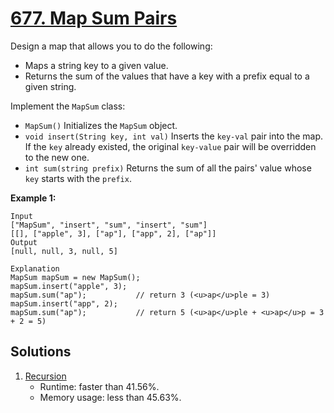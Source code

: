 # [677. Map Sum Pairs](https://leetcode.com/problems/map-sum-pairs/)

Design a map that allows you to do the following:

- Maps a string key to a given value.
- Returns the sum of the values that have a key with a prefix equal to a given string.

Implement the `MapSum` class:

- `MapSum()` Initializes the `MapSum` object.
- `void insert(String key, int val)` Inserts the `key-val` pair into the map. If the `key` already existed, the original `key-value` pair will be overridden to the new one.
- `int sum(string prefix)` Returns the sum of all the pairs' value whose `key` starts with the `prefix`.

**Example 1:**

```
Input
["MapSum", "insert", "sum", "insert", "sum"]
[[], ["apple", 3], ["ap"], ["app", 2], ["ap"]]
Output
[null, null, 3, null, 5]

Explanation
MapSum mapSum = new MapSum();
mapSum.insert("apple", 3);
mapSum.sum("ap");           // return 3 (<u>ap</u>ple = 3)
mapSum.insert("app", 2);
mapSum.sum("ap");           // return 5 (<u>ap</u>ple + <u>ap</u>p = 3 + 2 = 5)
```

## Solutions
1. [Recursion](./MapSumPairs.java)
    - Runtime: faster than 41.56%.
    - Memory usage: less than 45.63%.
